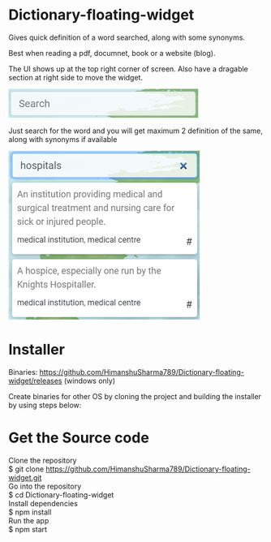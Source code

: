 # Dictionary-floating-widget
Gives quick definition of a word searched, along with some synonyms.

Best when reading a pdf, documnet, book or a website (blog).

The UI shows up at the top right corner of screen. Also have a dragable section at right side to move the widget.

<img src="screenshots/img1.png">

Just search for the word and you will get maximum 2 definition of the same, along with synonyms if available

<img src="screenshots/img2.png">

# Installer
Binaries: https://github.com/HimanshuSharma789/Dictionary-floating-widget/releases
(windows only)

Create binaries for other OS by cloning the project and building the installer by using steps below:

# Get the Source code
Clone the repository<br>
$ git clone https://github.com/HimanshuSharma789/Dictionary-floating-widget.git<br>
Go into the repository<br>
$ cd Dictionary-floating-widget<br>
Install dependencies<br>
$ npm install<br>
Run the app<br>
$ npm start
